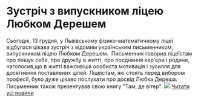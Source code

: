 
# Зустріч з випускником ліцею Любком Дерешем
Сьогодні, 13 грудня, у Львівському фізико-математичному ліцеї відбулася цікава зустріч з відомим українським письменником, випускником ліцею Любком Дерешем.  Письменник говорив ліцеїстам про пошук себе, про дружбу в житті, про поєднання кар'єри і родини, наголосив,що в житті важливіша особиста мотивація і зусилля для досягнення поставлених цілей. Ліцеїстам, які стоять перед вибором професії, було дуже цікаво послухати про досвід Любка Дереша. Письменник також презентував свою книгу "Там, де вітер".
![](/images/зустріч-з-випускником-ліцею-любком-дерешем/любко-дереш.jpg)
[Читати усі новини](/news)
       